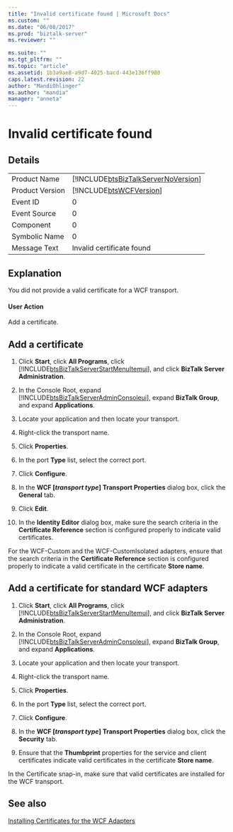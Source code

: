 ```yaml
---
title: "Invalid certificate found | Microsoft Docs"
ms.custom: ""
ms.date: "06/08/2017"
ms.prod: "biztalk-server"
ms.reviewer: ""

ms.suite: ""
ms.tgt_pltfrm: ""
ms.topic: "article"
ms.assetid: 1b3a9ae8-a9d7-4025-bacd-443e136ff980
caps.latest.revision: 22
author: "MandiOhlinger"
ms.author: "mandia"
manager: "anneta"
---
```

# Invalid certificate found
## Details  
  
|||  
|-|-|  
|Product Name|[!INCLUDE[btsBizTalkServerNoVersion](../includes/btsbiztalkservernoversion-md.md)]|  
|Product Version|[!INCLUDE[btsWCFVersion](../includes/btswcfversion-md.md)]|  
|Event ID|0|  
|Event Source|0|  
|Component|0|  
|Symbolic Name|0|  
|Message Text|Invalid certificate found|  
  
## Explanation  
 You did not provide a valid certificate for a WCF transport.  

#### User Action
Add a certificate. 
  
## Add a certificate  
  
1.  Click **Start**, click **All Programs**, click [!INCLUDE[btsBizTalkServerStartMenuItemui](../includes/btsbiztalkserverstartmenuitemui-md.md)], and click **BizTalk Server Administration**.  
  
2.  In the Console Root, expand [!INCLUDE[btsBizTalkServerAdminConsoleui](../includes/btsbiztalkserveradminconsoleui-md.md)], expand **BizTalk Group**, and expand  **Applications**.  
  
3.  Locate your application and then locate your transport.  
  
4.  Right-click the transport name.  
  
5.  Click **Properties**.  
  
6.  In the port **Type** list, select the correct port.  
  
7.  Click **Configure**.  
  
8.  In the **WCF [***transport type***] Transport Properties** dialog box, click the **General** tab.  
  
9. Click **Edit**.  
  
10. In the **Identity Editor** dialog box, make sure the search criteria in the **Certificate Reference** section is configured properly to indicate valid certificates.  
  
 For the WCF-Custom and the WCF-CustomIsolated adapters, ensure that the search criteria in the **Certificate Reference** section is configured properly to indicate a valid certificate in the certificate **Store name**.  
  
## Add a certificate for standard WCF adapters  
  
1.  Click **Start**, click **All Programs**, click [!INCLUDE[btsBizTalkServerStartMenuItemui](../includes/btsbiztalkserverstartmenuitemui-md.md)], and click **BizTalk Server Administration**.  
  
2.  In the Console Root, expand [!INCLUDE[btsBizTalkServerAdminConsoleui](../includes/btsbiztalkserveradminconsoleui-md.md)], expand **BizTalk Group**, and expand  **Applications**.  
  
3.  Locate your application and then locate your transport.  
  
4.  Right-click the transport name.  
  
5.  Click **Properties**.  
  
6.  In the port **Type** list, select the correct port.  
  
7.  Click **Configure**.  
  
8.  In the **WCF [***transport type***] Transport Properties** dialog box, click the **Security** tab.  
  
9. Ensure that the **Thumbprint** properties for the service and client certificates indicate valid certificates in the certificate **Store name**.  
  
 In the Certificate snap-in, make sure that valid certificates are installed for the WCF transport.  
  
## See also 
  
[Installing Certificates for the WCF Adapters](../core/installing-certificates-for-the-wcf-adapters.md)  